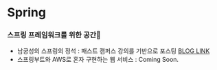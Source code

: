 # Spring
### 스프링 프레임워크를 위한 공간🦄
* 남궁성의 스프링의 정석 : 패스트 캠퍼스 강의를 기반으로 포스팅 [BLOG LINK](https://supreme-ys.tistory.com/category/Programming/Spring, "BLOG LINK")
* 스프링부트와 AWS로 혼자 구현하는 웹 서비스 : Coming Soon.

